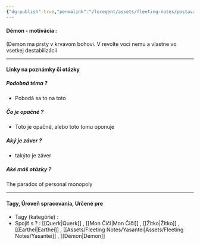 ```yaml
---
{"dg-publish":true,"permalink":"/loregent/assets/fleeting-notes/postava-demon-napad/","noteIcon":""}
---
```


#### Démon - motivácia : 
(Demon ma prsty v krvavom bohovi. V revolte voci nemu a vlastne vo vsetkej destabilizácii


---
#### Linky na poznámky či otázky

##### Podobná téma ?
- Pobodá sa to na toto

##### Čo je opačné ?
- Toto je opačné, alebo toto tomu oponuje

##### Aký je záver ?
- takýto je záver
##### Aké máš otázky ?
The paradox of personal monopoly

---
#### Tagy, Úroveň spracovania, Určené pre
- Tagy (kategórie) : 
- Spojiť s ? : [[Querk\|Querk]] , [[Mon Čiči\|Mon Čiči]] , [[Žltko\|Žltko]] , [[Earthei\|Earthei]] , [[Assets/Fleeting Notes/Yasantei\|Assets/Fleeting Notes/Yasantei]] , [[Démon\|Démon]]
